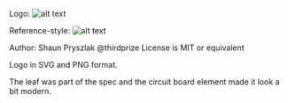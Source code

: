 Logo: 
![alt text](https://github.com/NeoResearch/neoresearch.github.io/blob/master/assets/images/logo/thirdprize-logo/leaf%20logo.svg "Logo Title Text 1")

Reference-style: 
![alt text][logo]

[logo]: https://github.com/NeoResearch/neoresearch.github.io/blob/master/assets/images/logo/thirdprize-logo/leaf%20logo.svg "Logo Title Text 2"


Author: Shaun Pryszlak @thirdprize
License is MIT or equivalent

Logo in SVG and PNG format.

The leaf was part of the spec and the circuit board element made it look a bit modern.  
